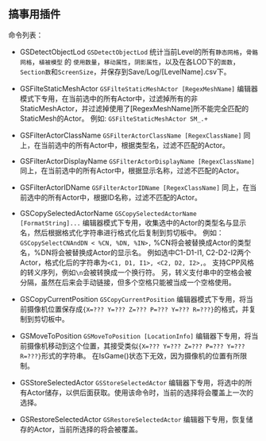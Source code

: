 搞事用插件
---

命令列表：
* GSDetectObjectLod
    `GSDetectObjectLod`
    统计当前Level的所有`静态网格`，`骨骼网格`，`植被模型` 的 `使用数量`，`移动属性`，`阴影属性`，以及在各LOD下的`面数`，`Section数`和`ScreenSize`，并保存到Save/Log/[LevelName].csv下。

* GSFilteStaticMeshActor 
    `GSFilteStaticMeshActor [RegexMeshName]`
    编辑器模式下专用，在当前选中的所有Actor中，过滤掉所有的非StaticMeshActor，并过滤掉使用了[RegexMeshName]所不能完全匹配的StaticMesh的Actor。
    例如:
    `GSFilteStaticMeshActor SM_.+`

* GSFilterActorClassName
    `GSFilterActorClassName [RegexClassName]`
    同上，在当前选中的所有Actor中，根据类型名，过滤不匹配的Actor。

* GSFilterActorDisplayName
    `GSFilterActorDisplayName [RegexClassName]`
    同上，在当前选中的所有Actor中，根据显示名称，过滤不匹配的Actor。

* GSFilterActorIDName
    `GSFilterActorIDName [RegexClassName]`
    同上，在当前选中的所有Actor中，根据ID名称，过滤不匹配的Actor。

* GSCopySelectedActorName
    `GSCopySelectedActorName [FormatString]...`
    编辑器模式下专用，收集选中的Actor的类型名与显示名，然后根据格式化字符串进行格式化后复制到剪切板中。
    例如：
    `GSCopySelectCNAndDN < %CN, %DN, %IN>,`
    %CN将会被替换成Actor的类型名，%DN将会被替换成Actor的显示名。
    例如选中C1-D1-I1, C2-D2-I2两个Actor，格式化后的字符串为`<C1, D1, I1>, <C2, D2, I2>,`。
    支持CPP风格的转义序列，例如`\n`会被转换成一个换行符。
    另，转义支付串中的空格会被分隔，虽然在后来会手动链接，但多个空格只能被当成一个空格使用。

* GSCopyCurrentPosition
    `GSCopyCurrentPosition`
   编辑器模式下专用，将当前摄像机位置保存成`{X=??? Y=??? Z=??? P=??? Y=??? R=???}`的格式，并复制到剪切板中。

* GSMoveToPosition
    `GSMoveToPosition [LocationInfo]`
    编辑器下专用，将当前摄像机移动到这个位置，其接受类似`{X=??? Y=??? Z=??? P=??? Y=??? R=???}`形式的字符串。
    在IsGame()状态下无效，因为摄像机的位置有所限制。

* GSStoreSelectedActor
    `GSStoreSelectedActor`
    编辑器下专用，将选中的所有Actor储存，以供后面获取。使用该命令时，当前的选择将会覆盖上一次的选择。

* GSRestoreSelectedActor
    `GSRestoreSelectedActor`
    编辑器下专用，恢复储存的Actor，当前所选择的将会被覆盖。
